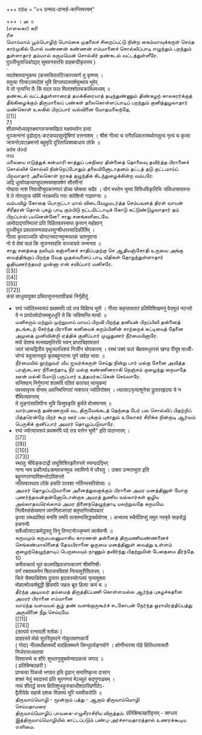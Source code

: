 +++
title = "०५ उन्माद-दानार्ह-कान्तिमत्त्वम्"

+++
। ன ॥   
(எளலகா) கரி   
ரிச   
மொய்மாம் பூம்பொழிற் பொய்கை முதலைச் சிறைப்பட்டு நின்ற கைம்மாவுக்கருள் செய்த கார்முகில் போல் வண்ணன் கண்ணன் எம்மானைச் சொல்லிப்பாடி எழுந்தும் பறந்தும் துள்ளாதார் தம்மால் கருமமென் சொல்லீர் தண்கடல் வட்டத்துள்ளீரே.   
पुञ्जीभूताधिकोद्यत् सुमवनसरसि ग्राहबन्दीकृतस्य )   
·   
व्यालेशस्यानुकम्प (करमसिततटित्कान्तवर्ण तु कृष्णम् ।   
स्तुत्वा गीत्वाऽस्मदोशं भुवि विगतपदस्पर्शमुत्थाय भूमेर्   
ये तो नृत्यन्ति तैः किं वदत फल मिताश्शोतचक्राब्धिमध्यम् ॥   
தண்கடல் வட்டத்துள்ளாரைத் தமக்கிரையாத் தடிந்துண்ணும் திண்கழற் காலசுரர்க்குத் தீங்கிழைக்கும் திருமாலைப் பண்கள் தலைகொள்ளப்பாடிப் பறந்தும் குனித்துழலாதார்   
மண்கொள் உலகில் பிறப்பார் வல்வினை மோதமலைந்தே,   
[[1]]  
7.1   
शीताम्भोध्यावृतक्ष्मागतजनमखिलं मक्ष्यभावेन हत्वा   
भुञ्जानानां दृढोद्यत्-कटकपदसुरद्वेषिणां दत्तनाशम् । श्रीशं गीत्वा च रागैरधिकतरमथोत्प्लुत्य नृत्यं च कृत्वा   
जायन्तेऽवाऽभ्रमन्तो बहुमृदि दुरिताधिक्यबाधाय लोके ॥   
ade dod   
mo   
மலையை எடுத்துக் கன்மாரி காத்துப் பசுநிரை தின்னைத் தொலைவு தவிர்த்த பிரானைச் சொல்லிச் சொல்லி நின்றெப்போதும் தலையினோடாதனம் தட்டத் தடு குட்டமாய்ப் பிறவாதார் அலைகொள் நரகத் தழுந்திக் கிடந்துழைக்கின்ற வம்பரே.   
अद्रि धूत्वोपहत्याप्युपलमयमहावर्षणं सौरमीनां   
गोष्ठया नाशं निवार्योप्युपकरणपरं प्रोच्य चोक्त्वा सदैव । योगं मस्तेन भूम्या विविधविकृतिभिः संविधायापतन्तः   
ये ते नोत्प्लुत्य सोमिं नरकमधि नराः क्लेशिनो गाढमग्नाः ॥   
வம்பவிழ் கோதை பொருட்டா மால் விடையேழுமடர்த்த செம்பவளத் திரள் வாயன் சிரீதரன் தொல் புகழ் பாடி கும்பிடு நட்டமிட்டாடிக் கோடு கட்டுண்டுழலாதார் தம் பிறப்பால் பயனென்னே? சாது சனங்களிடையே.   
आमोदाद्गारिमालां प्रति विहितवतस्सप्त कृत्तान् महोक्षान्   
पुञ्जीभूत प्रवालारुणसदधरयुग्श्रीधरस्यादिकीर्तिम् ।   
गीत्वा कृत्वाञ्जलि चोनटनमटनमुन्मस्तकं चाश्नुवाना   
नो ये तेषां फलं कि सुजनसदसि सज्जायते जन्मनाव ॥   
சாது சனத்தை நலியும் கஞ்சனைச் சாதிப்பதற்கு செ ஆதியஞ்சோதி உருவை அங்கு வைத்திங்குப் பிறந்த வேத முதல்வனைப் பாடி வீதிகள் தோறுந்துள்ளாதார் ஓதியுணர்ந்தவர் முன்னா என் சவிப்பார் மனிசரே.   
[[3]]  
[[4]]  
[[5]]  
[[72]]  
कंसं साधुत्वयुक्त प्रथितसुजनतापीडकं निर्गृहीतुं   
* रम्यं ज्योतिस्स्वरूपं प्रथममपि पदे तत्र विक्षिप्य भूमौ । गीत्वा क्लृप्तावतारं प्रतिविशिखमनुं वेदमूलं नटन्तो   
ये न प्राघोतवेदोत्तमबुधधुरि ते कि जविष्यन्ति मर्त्याः ॥   
மனிசரும் மற்றும் முற்றுமாய் மாயப் பிறவி பிறந்த தனியன் பிறப்பிலி தன்னைத் தடங்கடற் சேர்ந்த பிரானை கனியைக் கரும்பினின் சாற்றைக் கட்டியைத் தேனை அமுதை முனிவின்றி ஏத்திக் குனிப்பார் முழுதுணர் நீர்மையினாரே.   
मयों देवश्च मत्स्यप्रमृतिरपि भवन् प्राप्तचिज्ञावतारं   
जातं चाप्यद्वितीयं पृथुजलधिशयं निर्जीन चोपकारम् । रस्थं पक्वं फलं चैक्षवमधुररसं खण्ड पीयूष माध्वी-   
भोग्यं स्तुत्वानसूयं कृतबहुनटनाः पूर्ण सर्वज्ञ भावाः ॥   
நீர்மையில் நூற்றுவர் வீய ஐவர்க்கருள் செய்து நின்று பார் மல்கு சேனை அவித்த பரஞ்சுடரை நினைந்தாடி நீர் மல்கு கண்ணினராகி நெஞ்சம் குழைந்து நையாதே ஊன் மல்கி மோடு பருப்பார் உத்தமர்கட்கென் செய்வாரே.   
सन्तिष्ठन् निर्गुणानां शतमपि पतितं कारयत् सानुकम्पं   
पवस्वावृत्त्य सेनाम् अवनिमभिगतां नाशयज् ज्योतिरोशम् । ध्यात्वाऽनृत्याश्रुनेत्रा द्रुततरहृदया ये न शैथिल्यवन्तस्   
ते तुङ्गांसातिपीना भुवि किमुपकृति कुर्वते वोत्तमानाम् ॥   
வார்புனலந் தண்ணருவி வட திருவேங்கடத் தெந்தை பேர் பல சொல்லிப் பிதற்றிப் பித்தரென்றே பிறர் கூற ஊர் பல புக்கும் புகாதும் உலோகர் சிரிக்க நின்றாடி ஆர்வம் பெருகிக் குனிப்பார் அமரர் தொழுப்படுவாரே.   
* रम्यं ज्योत्यायरूपं प्रथममपि पदे तत्र यत्तेन भूमौ" इति पाठान्तरम् ।   
[[7]]  
[[9]]  
[[10]]  
[[73]]  
स्थातुः श्रीवेङ्कटाद्रौ लघुशिशिरझरैरुत्तरे स्यन्ददद्भिर्   
नाना नाम प्रकीर्त्याsक्रमवचनमुचः स्वामिनो मे परैस्तु । उक्ता उन्मत्तभूता इति बहुनगराण्याविशन्तोऽविशन्तो   
नतिस्वास्थाय लोके हसति परवशा नर्तिनस्सरिसेव्याः ॥   
அமரர் தொழப்படுவானை அனைத்துலகுக்கும் பிரானை அமர மனத்தினுள் யோகு புணர்ந்தவன்தன்னோடொன்றாக அமரத் துணிய வல்லார்கள் ஒழிய அல்லாதவரெல்லாம் அமர நினைந்தெழுந்தாடி யலற்றுவதே கருமமே.   
नित्यैस्संसेव्यमानं त्वगणितजगतां क्लृप्तनित्योपकारं   
कृत्वा लब्धप्रतिष्ठं मनसि तमपि तत्साम्यसिद्धयर्थंयोगम् । अभ्यस्य स्थैर्यलिप्सुं तमुत नरमृते साहसेद्धं हचनन्यैः   
सर्वेर्ध्यात्वाऽक्रमेद्धस्तु तिनु तिनटनोज्जृम्भणं कार्यमन्यैः ॥   
கருமமும் கருமபலனுமாகிய காரணன் தன்னைத் திருமணிவண்ணனைச் செங்கண்மாலினைத் தேவபிரானை ஒருமை மனத்தினுள் வைத்து உள்ளம் குழைந்தெழுந்தாடிப் பெருமையும் நாணும் தவிர்ந்து பிதற்றுமின் பேதைமை தீர்ந்தே. 10   
कर्मेतत्कार्य भूतं फलमखिलजगत्कारणं श्रीमणिश्री-   
वर्णं रक्ताब्जनेनं श्रितजनविवशं नित्यसूरीशितारम् ।   
चित्ते चैक्यान्निवेश्य द्रुततर हृदयास्सोत्प्लवं नृत्ययुक्ता   
मोहात्मोत्कर्षबुद्धी ह्रियमपि जहतः ब्रूत हित्वा क्रमं च ॥   
தீர்ந்த அடியவர் தம்மைத் திருத்திப்பணி கொள்ளவல்ல ஆர்ந்த புகழச்சுதனை அமரர் பிரானை எம்மானை   
வாய்ந்த வளவயல் சூழ் தண் வளங்குருகூர்ச் சடகோபன் நேர்ந்த ஓராயிரத்திப்பத்து அருவினை நீறு செய்யுமே.   
[[11]]  
[[74]]  
(तात्पर्य रत्नावली श्लोकः )   
ग्राहग्रस्ते मोक्षे सुररिपुमदने गोकुलवाणकार्ये   
( गोदा) नीलार्थोक्षावमर्दे सदहितमथने सिन्धुपर्यङ्गयोगे । क्षोणीभारव्य पोहे क्षितिधरवसतौ निर्जराराध्यतायां   
विश्वारम्भे च शौरेः शुभतनुसुषमोन्मादकत्वं जगाद ॥   
( प्रतिबिम्बलहरी )   
प्राप्यत्वा पिकत्वे भगवत इति दृढान् सम्परिष्कृत्य दासान्   
शक्तं नेतुं स्वदास्यं प्रति सुरगणयं मेऽच्युतं सद्गुणाढ्यम् ।   
नाथं शीतर्द्ध सस्य क्षितिशुभकुरुकाधीशठारिप्रणीतेऽ-   
द्वैतीयेके सहस्रे दशक मिदमघं भूरि भस्मीकरोति ॥   
திருவாய்மொழி - மூன்றாம் பத்து - ஆறாம் திருவாய்மொழி   
செய்யதாமரை   
திருவாய்மொழிப் பாவகை-எழுசீராசிரிய விருத்தம். प्रतिबिम्बलहरीवृत्तम् - स्रग्धरा   
இத்திருவாய்மொழியில் காட்டப்படும் பண்பு-அர்ச்சாவதாரத்தால் உணரக்கூடிய எளிமை.   

